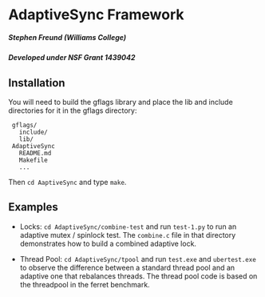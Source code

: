 
# AdaptiveSync Framework

##### Stephen Freund (Williams College)
##### Developed under NSF Grant 1439042

## Installation

You will need to build the gflags library and place the lib and include directories for it in the gflags directory:

```
 gflags/
   include/ 
   lib/
 AdaptiveSync
   README.md
   Makefile
   ...
```

Then `cd AaptiveSync` and type `make`.

## Examples

- Locks: `cd AdaptiveSync/combine-test` and run `test-1.py` to run an
  adaptive mutex / spinlock test.  The `combine.c` file in that directory demonstrates
  how to build a combined adaptive lock.

- Thread Pool: `cd AdaptiveSync/tpool` and run `test.exe` and
`ubertest.exe` to observe the difference between a standard thread
pool and an adaptive one that rebalances threads.  The thread pool
code is based on the threadpool in the ferret benchmark.



